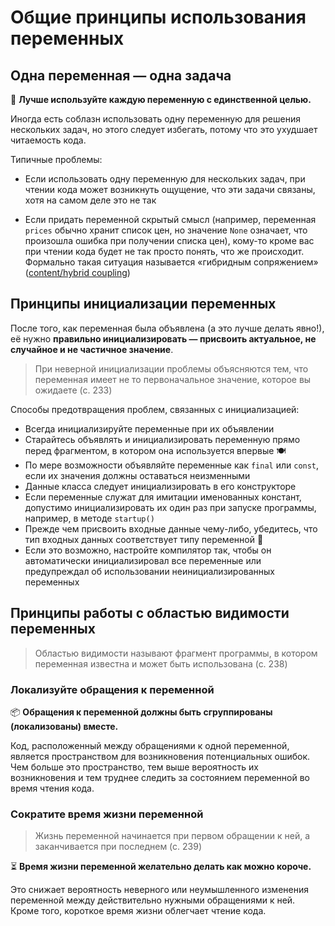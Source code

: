 # Общие принципы использования переменных

## Одна переменная — одна задача

🎯 **Лучше используйте каждую переменную с единственной целью.**

Иногда есть соблазн использовать одну переменную для решения нескольких задач, но этого следует избегать, потому что это ухудшает читаемость кода.

Типичные проблемы:

- Если использовать одну переменную для нескольких задач, при чтении кода может возникнуть ощущение, что эти задачи связаны, хотя на самом деле это не так

- Если придать переменной скрытый смысл (например, переменная `prices` обычно хранит список цен, но значение `None` означает, что произошла ошибка при получении списка цен), кому-то кроме вас при чтении кода будет не так просто понять, что же происходит. Формально такая ситуация называется «‎гибридным сопряжением» ([content/hybrid coupling](<https://en.wikipedia.org/wiki/Coupling_(computer_programming)>))

## Принципы инициализации переменных

После того, как переменная была объявлена (а это лучше делать явно!), её нужно **правильно инициализировать — присвоить актуальное, не случайное и не частичное значение**.

> При неверной инициализации проблемы объясняются тем, что переменная имеет не то первоначальное значение, которое вы ожидаете (с. 233)

Способы предотвращения проблем, связанных с инициализацией:

- Всегда инициализируйте переменные при их объявлении
- Старайтесь объявлять и инициализировать переменную прямо перед фрагментом, в котором она используется впервые 🍽️
- По мере возможности объявляйте переменные как `final` или `const`, если их значения должны оставаться неизменными
- Данные класса следует инициализировать в его конструкторе
- Если переменные служат для имитации именованных констант, допустимо инициализировать их один раз при запуске программы, например, в методе `startup()`
- Прежде чем присвоить входные данные чему-либо, убедитесь, что тип входных данных соответствует типу переменной 🏓
- Если это возможно, настройте компилятор так, чтобы он автоматически инициализировал все переменные или предупреждал об использовании неинициализированных переменных

## Принципы работы с областью видимости переменных

> Областью видимости называют фрагмент программы, в котором переменная известна и может быть использована (с. 238)

### Локализуйте обращения к переменной

📦 **Обращения к переменной должны быть сгруппированы (локализованы) вместе.**

Код, расположенный между обращениями к одной переменной, является пространством для возникновения потенциальных ошибок. Чем больше это пространство, тем выше вероятность их возникновения и тем труднее следить за состоянием переменной во время чтения кода.

### Сократите время жизни переменной

> Жизнь переменной начинается при первом обращении к ней, а заканчивается при последнем (с. 239)

⏳ **Время жизни переменной желательно делать как можно короче.**

Это снижает вероятность неверного или неумышленного изменения переменной между действительно нужными обращениями к ней. Кроме того, короткое время жизни облегчает чтение кода.
